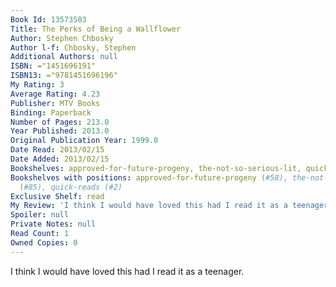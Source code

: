 ```yaml
---
Book Id: 13573503
Title: The Perks of Being a Wallflower
Author: Stephen Chbosky
Author l-f: Chbosky, Stephen
Additional Authors: null
ISBN: ="1451696191"
ISBN13: ="9781451696196"
My Rating: 3
Average Rating: 4.23
Publisher: MTV Books
Binding: Paperback
Number of Pages: 213.0
Year Published: 2013.0
Original Publication Year: 1999.0
Date Read: 2013/02/15
Date Added: 2013/02/15
Bookshelves: approved-for-future-progeny, the-not-so-serious-lit, quick-reads
Bookshelves with positions: approved-for-future-progeny (#58), the-not-so-serious-lit
  (#85), quick-reads (#2)
Exclusive Shelf: read
My Review: 'I think I would have loved this had I read it as a teenager. '
Spoiler: null
Private Notes: null
Read Count: 1
Owned Copies: 0
---
```


I think I would have loved this had I read it as a teenager. 